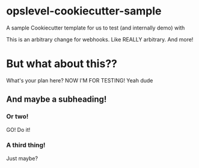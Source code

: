# opslevel-cookiecutter-sample

A sample Cookiecutter template for us to test (and internally demo) with

This is an arbitrary change for webhooks. Like REALLY arbitrary. And more!


# But what about this??
What's your plan here? NOW I'M FOR TESTING! Yeah dude

## And maybe a subheading!

### Or two!

GO! Do it!

### A third thing!

Just maybe?
